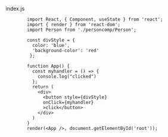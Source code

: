 index.js


            import React, { Component, useState } from 'react';
            import { render } from 'react-dom';
            import Person from './personcomp/Person';

            const divStyle = {
              color: 'blue',
              'background-color': 'red'
             };

            function App() {
              const myhandler = () => {
                console.log("clicked")
              };
              return (
                <div>
                  <button style={divStyle}
                  onClick={myhandler}
                  >click</button>
                </div>
              )
            }
            render(<App />, document.getElementById('root'));
